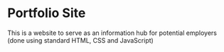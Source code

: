 # Portfolio Site
This is a website to serve as an information hub for potential employers (done using standard HTML, CSS and JavaScript)

